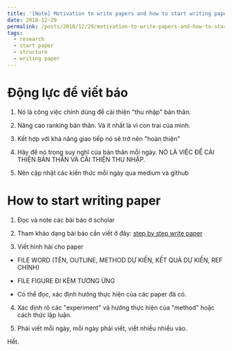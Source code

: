 ```yaml
---
title: '[Note] Motivation to write papers and how to start writing papers?'
date: 2018-12-29
permalink: /posts/2018/12/29/motivation-to-write-papers-and-how-to-start-writing-papers/
tags:
  - research
  - start paper
  - structure
  - writing paper
--- 
```


Động lực để viết báo
======

1. Nó là công việc chính dùng để cải thiện "thu nhập" bản thân. 

2. Nâng cao ranking bản thân. Và ít nhất là vì con trai của mình.

3. Kết hợp với khả năng giao tiếp nó sẽ trở nên "hoàn thiện"

4. Hãy để nó trong suy nghĩ của bản thân mỗi ngày. NÓ LÀ VIỆC ĐỂ CẢI THIỆN BẢN THÂN VÀ CẢI THIỆN THU NHẬP.

5. Nên cập nhật các kiến thức mỗi ngày qua medium và github

How to start writing paper
=======

1. Đọc và note các bài báo ở scholar

2. Tham khảo dạng bài báo cần viết ở đây: [step by step write paper](https://phuchaodo.github.io/posts/2024/01/27/step-by-step-for-writing-paper/)

3. Viết hình hài cho paper

+ FILE WORD (TÊN, OUTLINE, METHOD DỰ KIẾN, KẾT QUẢ DỰ KIẾN, REF CHÍNH)

+ FILE FIGURE ĐI KÈM TƯƠNG ỨNG

+ Có thể đọc, xác định hướng thực hiện của các paper đã có.

4. Xác định rõ các "experiment" và hướng thực hiện của "method" hoặc cách thức lập luận.

5. Phải viết mỗi ngày, mỗi ngày phải viết, viết nhiều nhiều vào. 


Hết.
